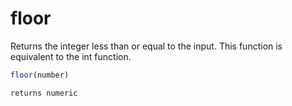 # floor

Returns the integer less than or equal to the input. This function is equivalent to the int function.

```javascript
floor(number)
```

```javascript
returns numeric
```

